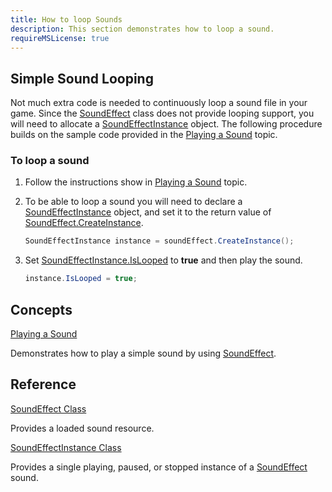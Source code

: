 ```yaml
---
title: How to loop Sounds
description: This section demonstrates how to loop a sound.
requireMSLicense: true
---
```


## Simple Sound Looping

Not much extra code is needed to continuously loop a sound file in your game. Since the [SoundEffect](xref:Microsoft.Xna.Framework.Audio.SoundEffect) class does not provide looping support, you will need to allocate a [SoundEffectInstance](xref:Microsoft.Xna.Framework.Audio.SoundEffectInstance) object. The following procedure builds on the sample code provided in the [Playing a Sound](HowTo_PlayASound.md) topic.

### To loop a sound

1. Follow the instructions show in [Playing a Sound](HowTo_PlayASound.md) topic.

2. To be able to loop a sound you will need to declare a [SoundEffectInstance](xref:Microsoft.Xna.Framework.Audio.SoundEffectInstance) object, and set it to the return value of [SoundEffect.CreateInstance](xref:Microsoft.Xna.Framework.Audio.SoundEffect.CreateInstance).

    ```csharp
    SoundEffectInstance instance = soundEffect.CreateInstance();
    ```

3. Set [SoundEffectInstance.IsLooped](xref:Microsoft.Xna.Framework.Audio.SoundEffectInstance#Microsoft_Xna_Framework_Audio_SoundEffectInstance_IsLooped) to **true** and then play the sound.

    ```csharp
    instance.IsLooped = true;
    ```

## Concepts

[Playing a Sound](HowTo_PlayASound.md)

Demonstrates how to play a simple sound by using [SoundEffect](xref:Microsoft.Xna.Framework.Audio.SoundEffect).

## Reference

[SoundEffect Class](xref:Microsoft.Xna.Framework.Audio.SoundEffect)

Provides a loaded sound resource.

[SoundEffectInstance Class](xref:Microsoft.Xna.Framework.Audio.SoundEffectInstance)

Provides a single playing, paused, or stopped instance of a [SoundEffect](xref:Microsoft.Xna.Framework.Audio.SoundEffect) sound.
